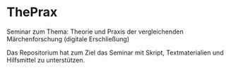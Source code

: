 # ThePrax
Seminar zum Thema: Theorie und Praxis der vergleichenden Märchenforschung (digitale Erschließung)

Das Repositorium hat zum Ziel das Seminar  mit Skript, Textmaterialien und Hilfsmittel zu unterstützen.